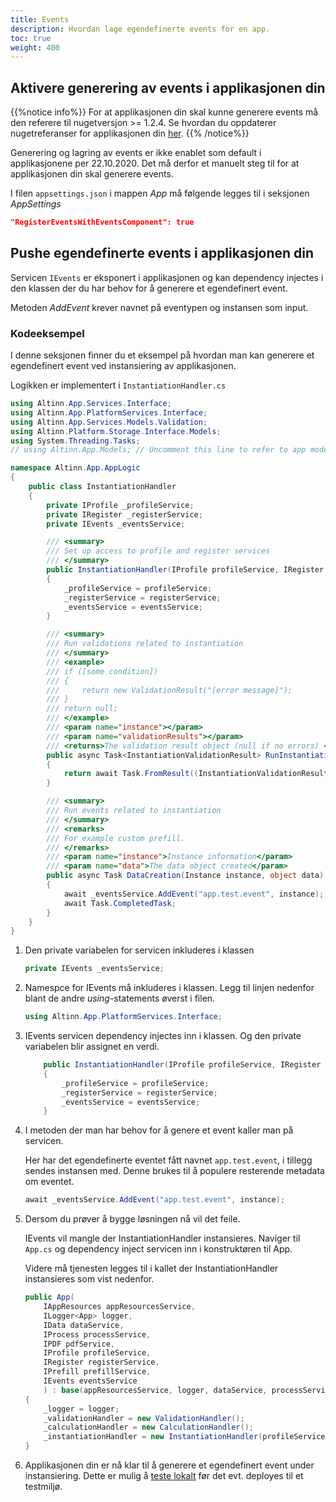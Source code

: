 ```yaml
---
title: Events
description: Hvordan lage egendefinerte events for en app.
toc: true
weight: 400
---
```


## Aktivere generering av events i applikasjonen din

{{%notice info%}}
For at applikasjonen din skal kunne generere events må den referere til nugetversjon >= 1.2.4.
Se hvordan du oppdaterer nugetreferanser for applikasjonen din [her](/app/maintainance/dependencies/).
{{% /notice%}}

Generering og lagring av events er ikke enablet som default i applikasjonene per 22.10.2020.
Det må derfor et manuelt steg til for at applikasjonen din skal generere events.

I filen `appsettings.json` i mappen _App_ må følgende legges til i seksjonen _AppSettings_

```json
"RegisterEventsWithEventsComponent": true
```

## Pushe egendefinerte events i applikasjonen din

Servicen `IEvents` er eksponert i applikasjonen og kan dependency injectes
i den klassen der du har behov for å generere et egendefinert event. 

Metoden _AddEvent_ krever navnet på eventypen og instansen som input.

### Kodeeksempel

I denne seksjonen finner du et eksempel på hvordan man kan generere
et egendefinert event ved instansiering av applikasjonen.

Logikken er implementert i `InstantiationHandler.cs`

```cs
using Altinn.App.Services.Interface;
using Altinn.App.PlatformServices.Interface;
using Altinn.App.Services.Models.Validation;
using Altinn.Platform.Storage.Interface.Models;
using System.Threading.Tasks;
// using Altinn.App.Models; // Uncomment this line to refer to app model(s)

namespace Altinn.App.AppLogic
{
    public class InstantiationHandler
    {
        private IProfile _profileService;
        private IRegister _registerService;
        private IEvents _eventsService;

        /// <summary>
        /// Set up access to profile and register services
        /// </summary>
        public InstantiationHandler(IProfile profileService, IRegister registerService, IEvents eventsService)
        {
            _profileService = profileService;
            _registerService = registerService;
            _eventsService = eventsService;
        }

        /// <summary>
        /// Run validations related to instantiation
        /// </summary>
        /// <example>
        /// if ([some condition])
        /// {
        ///     return new ValidationResult("[error message]");
        /// }
        /// return null;
        /// </example>
        /// <param name="instance"></param>
        /// <param name="validationResults"></param>
        /// <returns>The validation result object (null if no errors) </returns>
        public async Task<InstantiationValidationResult> RunInstantiationValidation(Instance instance)
        {
            return await Task.FromResult((InstantiationValidationResult)null);
        }

        /// <summary>
        /// Run events related to instantiation
        /// </summary>
        /// <remarks>
        /// For example custom prefill.
        /// </remarks>
        /// <param name="instance">Instance information</param>
        /// <param name="data">The data object created</param>
        public async Task DataCreation(Instance instance, object data)
        {
            await _eventsService.AddEvent("app.test.event", instance);
            await Task.CompletedTask;
        }
    }
}
```

1. Den private variabelen for servicen inkluderes i klassen

    ```cs
    private IEvents _eventsService;
    ```

2. Namespce for IEvents må inkluderes i klassen. 
    Legg til linjen nedenfor blant de andre _using_-statements øverst i filen.

    ```cs
    using Altinn.App.PlatformServices.Interface;
    ```

3. IEvents servicen dependency injectes inn i klassen. Og den private variabelen blir assignet en verdi.

    ```cs
        public InstantiationHandler(IProfile profileService, IRegister registerService, IEvents eventsService)
        {
            _profileService = profileService;
            _registerService = registerService;
            _eventsService = eventsService;
        }
    ```

4. I metoden der man har behov for å genere et event kaller man på servicen.

    Her har det egendefinerte eventet fått navnet `app.test.event`,
    i tillegg sendes instansen med. Denne brukes til å populere resterende metadata om eventet.

    ```cs
    await _eventsService.AddEvent("app.test.event", instance);  
   ```

5. Dersom du prøver å bygge løsningen nå vil det feile.

    IEvents vil mangle der InstantiationHandler instansieres. Naviger til `App.cs`
    og dependency inject servicen inn i konstruktøren til App.

    Videre må tjenesten legges til i kallet der InstantiationHandler instansieres som vist nedenfor.

    ```cs
    public App(
        IAppResources appResourcesService,
        ILogger<App> logger,
        IData dataService,
        IProcess processService,
        IPDF pdfService,
        IProfile profileService,
        IRegister registerService,
        IPrefill prefillService,
        IEvents eventsService
        ) : base(appResourcesService, logger, dataService, processService, pdfService, prefillService)
    {
        _logger = logger;
        _validationHandler = new ValidationHandler();
        _calculationHandler = new CalculationHandler();
        _instantiationHandler = new InstantiationHandler(profileService, registerService, eventsService);
    }
    ```

6. Applikasjonen din er nå klar til å generere et egendefinert event under instansiering.
Dette er mulig å [teste lokalt](https://github.com/Altinn/altinn-studio/blob/master/docs/LOCALAPP.md) før det evt. deployes til et testmiljø.